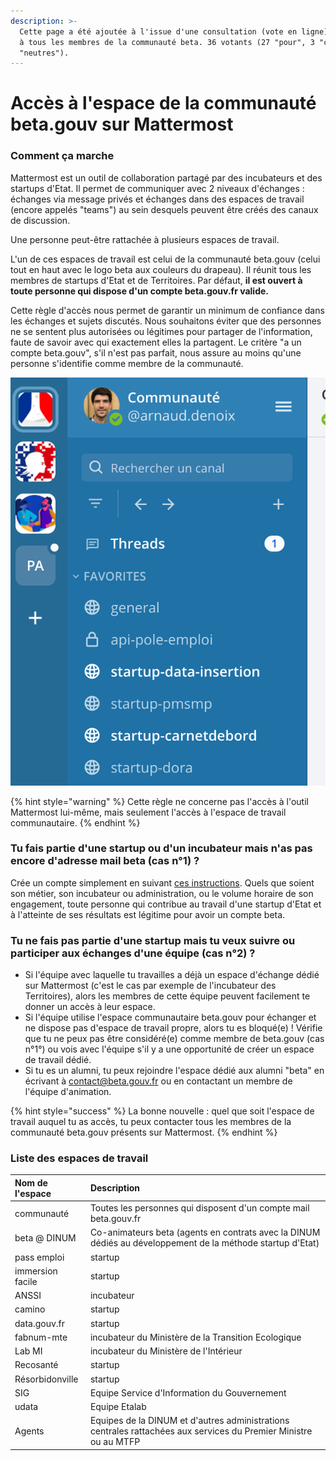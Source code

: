 ```yaml
---
description: >-
  Cette page a été ajoutée à l'issue d'une consultation (vote en ligne) ouverte
  à tous les membres de la communauté beta. 36 votants (27 "pour", 3 "contre", 6
  "neutres").
---
```


# Accès à l'espace de la communauté beta.gouv sur Mattermost

### Comment ça marche 

Mattermost est un outil de collaboration partagé par des incubateurs et des startups d'Etat. Il permet de communiquer avec 2 niveaux d'échanges : échanges via message privés et échanges dans des espaces de travail \(encore appelés "teams"\) au sein desquels peuvent être créés des canaux de discussion. 

Une personne peut-être rattachée à plusieurs espaces de travail.

L'un de ces espaces de travail est celui de la communauté beta.gouv \(celui tout en haut avec le logo beta aux couleurs du drapeau\). Il réunit tous les membres de startups d'Etat et de Territoires. Par défaut, **il est ouvert à toute personne qui dispose d'un compte beta.gouv.fr valide.**

Cette règle d'accès nous permet de garantir un minimum de confiance dans les échanges et sujets discutés. Nous souhaitons éviter que des personnes ne se sentent plus autorisées ou légitimes pour partager de l'information, faute de savoir avec qui exactement elles la partagent. Le critère "a un compte beta.gouv", s'il n'est pas parfait, nous assure au moins qu'une personne s'identifie comme membre de la communauté.

![Illustration de l&apos;affichage des espaces de travail dans le panneau &#xE0; gauche](../../../.gitbook/assets/capture-de-cran-2021-07-05-a-11.48.09.png)

{% hint style="warning" %}
Cette règle ne concerne pas l'accès à l'outil Mattermost lui-même, mais seulement l'accès à l'espace de travail communautaire.
{% endhint %}

### Tu fais partie d'une startup ou d'un incubateur mais n'as pas encore d'adresse mail beta \(cas n°1\) ?

Crée un compte simplement en suivant [ces instructions](https://doc.incubateur.net/communaute/travailler-a-beta-gouv/bienvenue). Quels que soient son métier, son incubateur ou administration, ou le volume horaire de son engagement, toute personne qui contribue au travail d'une startup d'Etat et à l'atteinte de ses résultats est légitime pour avoir un compte beta.

### Tu ne fais pas partie d'une startup mais tu veux suivre ou participer aux échanges d'une équipe \(cas n°2\) ?

* Si l'équipe avec laquelle tu travailles a déjà un espace d'échange dédié sur Mattermost \(c'est le cas par exemple  de l'incubateur des Territoires\), alors les membres de cette équipe peuvent facilement te donner un accès à leur espace.  
* Si l'équipe utilise l'espace communautaire beta.gouv pour échanger et ne dispose pas d'espace de travail propre, alors tu es bloqué\(e\) ! Vérifie que tu ne peux pas être considéré\(e\) comme membre de beta.gouv \(cas n°1°\) ou vois avec l'équipe s'il y a une opportunité de créer un espace de travail dédié.  
* Si tu es un alumni, tu peux rejoindre l'espace dédié aux alumni "beta" en écrivant à contact@beta.gouv.fr ou en contactant un membre de l'équipe d'animation. 

{% hint style="success" %}
La bonne nouvelle : quel que soit l'espace de travail auquel tu as accès, tu peux contacter tous les membres de la communauté beta.gouv présents sur Mattermost.
{% endhint %}

### Liste des espaces de travail

| Nom de l'espace | Description |
| :--- | :--- |
| communauté | Toutes les personnes qui disposent d'un compte mail beta.gouv.fr |
| beta @ DINUM | Co-animateurs beta \(agents en contrats avec la DINUM dédiés au développement de la méthode startup d'Etat\) |
| pass emploi | startup |
| immersion facile | startup |
| ANSSI | incubateur |
| camino | startup |
| data.gouv.fr | startup |
| fabnum-mte | incubateur du Ministère de la Transition Ecologique |
| Lab MI | incubateur du Ministère de l'Intérieur |
| Recosanté | startup |
| Résorbidonville | startup |
| SIG | Equipe Service d'Information du Gouvernement |
| udata | Equipe Etalab |
| Agents | Equipes de la DINUM et d'autres administrations centrales rattachées aux services du Premier Ministre ou au MTFP |



